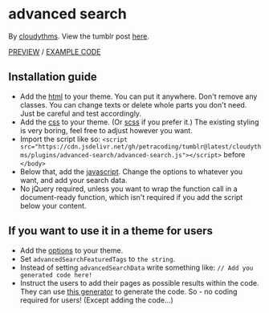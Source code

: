 # advanced search

By [cloudythms](https://cloudythms.tumblr.com/).
View the tumblr post [here](https://cloudythms.tumblr.com/).

[PREVIEW](https://cloudythms.tumblr.com/) / [EXAMPLE CODE](https://github.com/petracoding/tumblr/blob/master/cloudythms/plugins/advanced-search/example.html)

## Installation guide

- Add the [html](https://github.com/petracoding/tumblr/blob/master/cloudythms/plugins/advanced-search/code.html) to your theme. You can put it anywhere. Don't remove any classes. You can change texts or delete whole parts you don't need. Just be careful and test accordingly.
- Add the [css](https://github.com/petracoding/tumblr/blob/master/cloudythms/plugins/advanced-search/code.css) to your theme. (Or [scss](https://github.com/petracoding/tumblr/blob/master/cloudythms/plugins/advanced-search/code.scss) if you prefer it.) The existing styling is very boring, feel free to adjust however you want.
- Import the script like so: `<script src="https://cdn.jsdelivr.net/gh/petracoding/tumblr@latest/cloudythms/plugins/advanced-search/advanced-search.js"></script>` before `</body>`
- Below that, add the [javascript](https://github.com/petracoding/tumblr/blob/master/cloudythms/plugins/advanced-search/code.js). Change the options to whatever you want, and add your search data.
- No jQuery required, unless you want to wrap the function call in a document-ready function, which isn't required if you add the script below your content.

## If you want to use it in a theme for users

- Add the [options](https://github.com/petracoding/tumblr/blob/master/cloudythms/plugins/advanced-search/options.html) to your theme.
- Set `advancedSearchFeaturedTags` to `the string`.
- Instead of setting `advancedSearchData` write something like: `// Add you generated code here!`
- Instruct the users to add their pages as possible results within the code. They can use [this generator](https://cloudythms.tumblr.com/) to generate the code. So - no coding required for users! (Except adding the code...)
